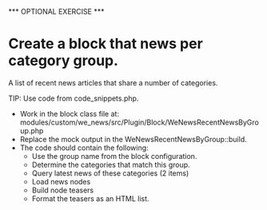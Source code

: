 *** OPTIONAL EXERCISE ***

# Create a block that news per category group.
A list of recent news articles that share a number of categories.

TIP: Use code from code_snippets.php.

- Work in the block class file at: modules/custom/we_news/src/Plugin/Block/WeNewsRecentNewsByGroup.php
- Replace the mock output in the WeNewsRecentNewsByGroup::build.
- The code should contain the following:
  - Use the group name from the block configuration.
  - Determine the categories that match this group.
  - Query latest news of these categories (2 items)
  - Load news nodes
  - Build node teasers
  - Format the teasers as an HTML list.
